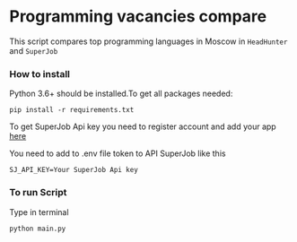 # Programming vacancies compare

This script compares top programming languages in Moscow in ```HeadHunter``` and ```SuperJob```


### How to install

Python 3.6+ should be installed.To get all packages needed:

```pip install -r requirements.txt```

To get SuperJob Api key you need to register account and add your app [here](https://api.superjob.ru/)

You need to add to .env file token to API SuperJob like this

```SJ_API_KEY=Your SuperJob Api key```

### To run Script 

Type in terminal 

```python main.py```
